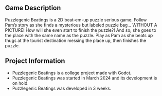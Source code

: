 ## Game Description
Puzzlegenic Beatings is a 2D beat-em-up puzzle serious game. Follow Pam’s story as she finds a mysterious but labeled puzzle bag… WITHOUT A PICTURE! How will she even start to finish the puzzle?! And so, she goes to the place with the same name as the puzzle. Play as Pam as she beats up thugs at the tourist destination messing the place up, then finishes the puzzle.

## Project Information
- Puzzlegenic Beatings is a college project made with Godot.
- Puzzlegenic Beatings was started in March 2024 and its development is on hold.
- Puzzlegenic Beatings was developed in 3 weeks.
